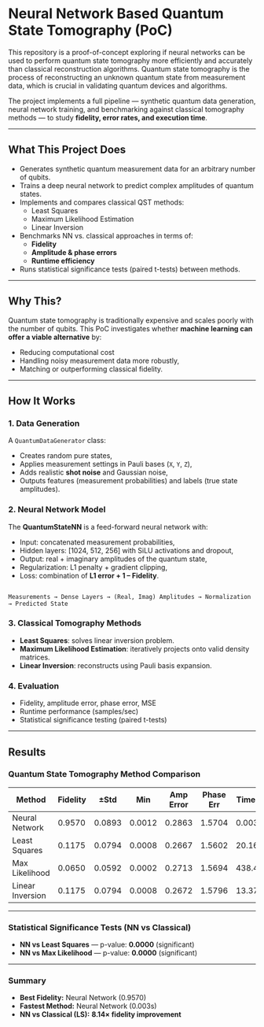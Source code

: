 # Neural Network Based Quantum State Tomography (PoC)

This repository is a proof-of-concept exploring if neural networks can be used to perform quantum state tomography more efficiently and accurately than classical reconstruction algorithms. Quantum state tomography is the process of reconstructing an unknown quantum state from measurement data, which is crucial in validating quantum devices and algorithms.  

The project implements a full pipeline — synthetic quantum data generation, neural network training, and benchmarking against classical tomography methods — to study **fidelity, error rates, and execution time**.

---

## What This Project Does

- Generates synthetic quantum measurement data for an arbitrary number of qubits.
- Trains a deep neural network to predict complex amplitudes of quantum states.
- Implements and compares classical QST methods:
  - Least Squares
  - Maximum Likelihood Estimation
  - Linear Inversion
- Benchmarks NN vs. classical approaches in terms of:
  - **Fidelity**
  - **Amplitude & phase errors**
  - **Runtime efficiency**
- Runs statistical significance tests (paired t-tests) between methods.

---

## Why This?

Quantum state tomography is traditionally expensive and scales poorly with the number of qubits. This PoC investigates whether **machine learning can offer a viable alternative** by:

- Reducing computational cost
- Handling noisy measurement data more robustly,
- Matching or outperforming classical fidelity.

---

## How It Works

### 1. Data Generation

A `QuantumDataGenerator` class:

- Creates random pure states,
- Applies measurement settings in Pauli bases (`X`, `Y`, `Z`),
- Adds realistic **shot noise** and Gaussian noise,
- Outputs features (measurement probabilities) and labels (true state amplitudes).

### 2. Neural Network Model

The **QuantumStateNN** is a feed-forward neural network with:

- Input: concatenated measurement probabilities,
- Hidden layers: [1024, 512, 256] with SiLU activations and dropout,
- Output: real + imaginary amplitudes of the quantum state,
- Regularization: L1 penalty + gradient clipping,
- Loss: combination of **L1 error + 1 – Fidelity**.

```

Measurements → Dense Layers → (Real, Imag) Amplitudes → Normalization → Predicted State

````

### 3. Classical Tomography Methods

- **Least Squares**: solves linear inversion problem.
- **Maximum Likelihood Estimation**: iteratively projects onto valid density matrices.
- **Linear Inversion**: reconstructs using Pauli basis expansion.

### 4. Evaluation

- Fidelity, amplitude error, phase error, MSE
- Runtime performance (samples/sec)
- Statistical significance testing (paired t-tests)

---

## Results

### Quantum State Tomography Method Comparison

| Method           | Fidelity | ±Std   | Min    | Amp Error | Phase Err | Time (s) | Samp/s   |
|------------------|----------|--------|--------|-----------|-----------|----------|----------|
| Neural Network   | 0.9570   | 0.0893 | 0.0012 | 0.2863    | 1.5704    | 0.003    | 127770.6 |
| Least Squares    | 0.1175   | 0.0794 | 0.0008 | 0.2667    | 1.5602    | 20.168   | 20.3     |
| Max Likelihood   | 0.0650   | 0.0592 | 0.0002 | 0.2713    | 1.5694    | 438.417  | 0.9      |
| Linear Inversion | 0.1175   | 0.0794 | 0.0008 | 0.2672    | 1.5796    | 13.379   | 30.6     |

---

### Statistical Significance Tests (NN vs Classical)

- **NN vs Least Squares** — p-value: **0.0000** (significant)  
- **NN vs Max Likelihood** — p-value: **0.0000** (significant)  

---

### Summary

- **Best Fidelity:** Neural Network (0.9570)  
- **Fastest Method:** Neural Network (0.003s)  
- **NN vs Classical (LS):** **8.14× fidelity improvement**  
